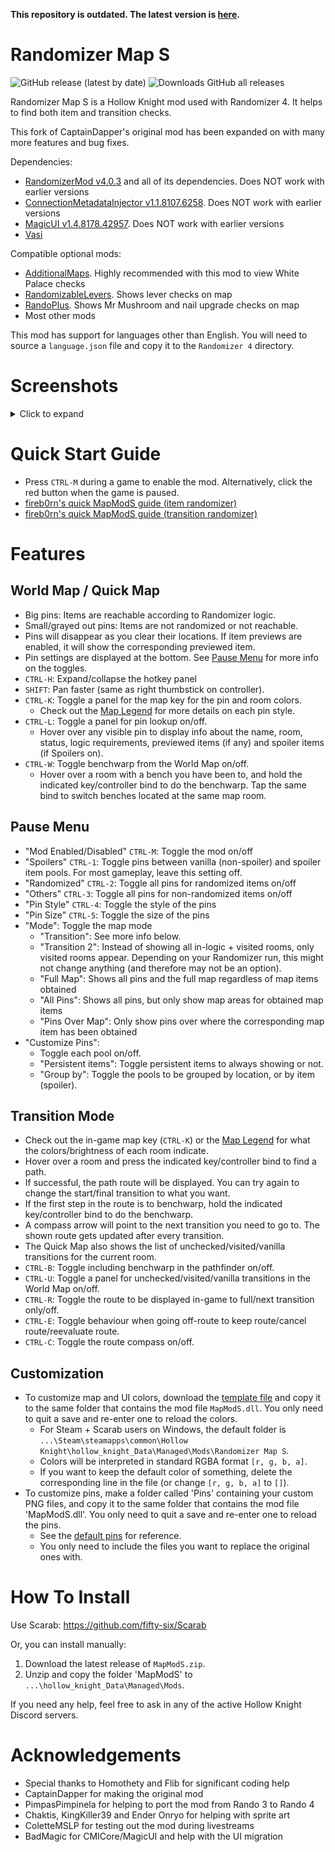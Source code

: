 **This repository is outdated. The latest version is [here](https://github.com/syyePhenomenol/RandoMapMod).**

# Randomizer Map S
![GitHub release (latest by date)](https://img.shields.io/github/v/release/syyePhenomenol/HollowKnight.MapModS)
![Downloads GitHub all releases](https://img.shields.io/github/downloads/syyePhenomenol/HollowKnight.MapModS/total)

Randomizer Map S is a Hollow Knight mod used with Randomizer 4. It helps to find both item and transition checks.

This fork of CaptainDapper's original mod has been expanded on with many more features and bug fixes.

Dependencies:
- [RandomizerMod v4.0.3](https://github.com/homothetyhk/RandomizerMod) and all of its dependencies. Does NOT work with earlier versions
- [ConnectionMetadataInjector v1.1.8107.6258](https://github.com/BadMagic100/ConnectionMetadataInjector). Does NOT work with earlier versions
- [MagicUI v1.4.8178.42957](https://github.com/BadMagic100/HollowKnight.MagicUI). Does NOT work with earlier versions
- [Vasi](https://github.com/fifty-six/HollowKnight.Vasi)

Compatible optional mods:
- [AdditionalMaps](https://github.com/SFGrenade/AdditionalMaps). Highly recommended with this mod to view White Palace checks
- [RandomizableLevers](https://github.com/flibber-hk/HollowKnight.RandomizableLevers). Shows lever checks on map
- [RandoPlus](https://github.com/flibber-hk/HollowKnight.RandoPlus). Shows Mr Mushroom and nail upgrade checks on map
- Most other mods

This mod has support for languages other than English. You will need to source a `language.json` file and copy it to the `Randomizer 4` directory.

# Screenshots
<details>
<summary>Click to expand</summary>
    <img src="./ReadmeAssets/worldmap.jpg" alt="World Map">
    <img src="./ReadmeAssets/quickmap.jpg" alt="Quick Map">
    <img src="./ReadmeAssets/transition.jpg" alt="Transition Mode">
    <img src="./ReadmeAssets/pause.jpg" alt="Pause Menu">
</details>

# Quick Start Guide
- Press `CTRL-M` during a game to enable the mod. Alternatively, click the red button when the game is paused.
- [fireb0rn's quick MapModS guide (item randomizer)](https://www.youtube.com/watch?v=z35cFvU0McQ&t=1113s)
- [fireb0rn's quick MapModS guide (transition randomizer)](https://www.youtube.com/watch?v=z35cFvU0McQ&t=1195s)

# Features
## World Map / Quick Map
- Big pins: Items are reachable according to Randomizer logic.
- Small/grayed out pins: Items are not randomized or not reachable.
- Pins will disappear as you clear their locations. If item previews are enabled, it will show the corresponding previewed item.
- Pin settings are displayed at the bottom. See [Pause Menu](#pause-menu) for more info on the toggles.
- ``CTRL-H``: Expand/collapse the hotkey panel
- ``SHIFT``: Pan faster (same as right thumbstick on controller).
- ``CTRL-K``: Toggle a panel for the map key for the pin and room colors.
    - Check out the [Map Legend](./MAPLEGEND.md) for more details on each pin style.
- ``CTRL-L``: Toggle a panel for pin lookup on/off.
    - Hover over any visible pin to display info about the name, room, status, logic requirements, previewed items (if any) and spoiler items (if Spoilers on).
- ``CTRL-W``: Toggle benchwarp from the World Map on/off.
    - Hover over a room with a bench you have been to, and hold the indicated key/controller bind to do the benchwarp. Tap the same bind to switch benches located at the same map room.

## Pause Menu
- "Mod Enabled/Disabled" `CTRL-M`: Toggle the mod on/off
- "Spoilers" `CTRL-1`: Toggle pins between vanilla (non-spoiler) and spoiler item pools. For most gameplay, leave this setting off.
- "Randomized" `CTRL-2`: Toggle all pins for randomized items on/off
- "Others" `CTRL-3`: Toggle all pins for non-randomized items on/off
- "Pin Style" `CTRL-4`: Toggle the style of the pins
- "Pin Size" `CTRL-5`: Toggle the size of the pins
- "Mode": Toggle the map mode
    - "Transition": See more info below.
    - "Transition 2": Instead of showing all in-logic + visited rooms, only visited rooms appear. Depending on your Randomizer run, this might not change anything (and therefore may not be an option).
    - "Full Map": Shows all pins and the full map regardless of map items obtained
    - "All Pins": Shows all pins, but only show map areas for obtained map items
    - "Pins Over Map": Only show pins over where the corresponding map item has been obtained
- "Customize Pins":
    - Toggle each pool on/off.
    - "Persistent items": Toggle persistent items to always showing or not.
    - "Group by": Toggle the pools to be grouped by location, or by item (spoiler).

## Transition Mode
- Check out the in-game map key (`CTRL-K`) or the [Map Legend](./MAPLEGEND.md) for what the colors/brightness of each room indicate.
- Hover over a room and press the indicated key/controller bind to find a path.
- If successful, the path route will be displayed. You can try again to change the start/final transition to what you want.
- If the first step in the route is to benchwarp, hold the indicated key/controller bind to do the benchwarp.
- A compass arrow will point to the next transition you need to go to. The shown route gets updated after every transition.
- The Quick Map also shows the list of unchecked/visited/vanilla transitions for the current room.
- `CTRL-B`: Toggle including benchwarp in the pathfinder on/off.
- `CTRL-U`: Toggle a panel for unchecked/visited/vanilla transitions in the World Map on/off.
- `CTRL-R`: Toggle the route to be displayed in-game to full/next transition only/off.
- `CTRL-E`: Toggle behaviour when going off-route to keep route/cancel route/reevaluate route.
- `CTRL-C`: Toggle the route compass on/off.

## Customization
- To customize map and UI colors, download the [template file](https://github.com/syyePhenomenol/HollowKnight.MapModS/releases/download/v2.6.0/colors.json) and copy it to the same folder that contains the mod file ``MapModS.dll``. You only need to quit a save and re-enter one to reload the colors.
    - For Steam + Scarab users on Windows, the default folder is `...\Steam\steamapps\common\Hollow Knight\hollow_knight_Data\Managed\Mods\Randomizer Map S`.
    - Colors will be interpreted in standard RGBA format ``[r, g, b, a]``.
    - If you want to keep the default color of something, delete the corresponding line in the file (or change ``[r, g, b, a]`` to ``[]``).
- To customize pins, make a folder called 'Pins' containing your custom PNG files, and copy it to the same folder that contains the mod file 'MapModS.dll'. You only need to quit a save and re-enter one to reload the pins.
    - See the [default pins](./MapModS/Resources/Pins) for reference.
    - You only need to include the files you want to replace the original ones with.

# How To Install
Use Scarab: https://github.com/fifty-six/Scarab

Or, you can install manually:
1. Download the latest release of `MapModS.zip`.
2. Unzip and copy the folder 'MapModS' to `...\hollow_knight_Data\Managed\Mods`.

If you need any help, feel free to ask in any of the active Hollow Knight Discord servers.

# Acknowledgements
- Special thanks to Homothety and Flib for significant coding help
- CaptainDapper for making the original mod
- PimpasPimpinela for helping to port the mod from Rando 3 to Rando 4
- Chaktis, KingKiller39 and Ender Onryo for helping with sprite art
- ColetteMSLP for testing out the mod during livestreams
- BadMagic for CMICore/MagicUI and help with the UI migration

